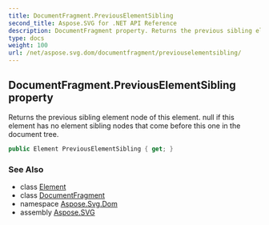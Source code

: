 ```yaml
---
title: DocumentFragment.PreviousElementSibling
second_title: Aspose.SVG for .NET API Reference
description: DocumentFragment property. Returns the previous sibling element node of this element. null if this element has no element sibling nodes that come before this one in the document tree
type: docs
weight: 100
url: /net/aspose.svg.dom/documentfragment/previouselementsibling/
---
```

## DocumentFragment.PreviousElementSibling property

Returns the previous sibling element node of this element. null if this element has no element sibling nodes that come before this one in the document tree.

```csharp
public Element PreviousElementSibling { get; }
```

### See Also

* class [Element](../../element/)
* class [DocumentFragment](../)
* namespace [Aspose.Svg.Dom](../../documentfragment/)
* assembly [Aspose.SVG](../../../)
